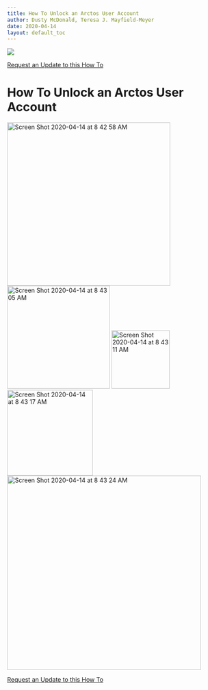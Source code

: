 ```yaml
---
title: How To Unlock an Arctos User Account
author: Dusty McDonald, Teresa J. Mayfield-Meyer
date: 2020-04-14
layout: default_toc
---
```

![](https://raw.githubusercontent.com/ArctosDB/documentation-wiki/gh-pages/tutorial_images/Bear%20Work%20in%20Progress.JPG) 

[Request an Update to this How To](https://github.com/ArctosDB/documentation-wiki/issues/new?assignees=&labels=How+To+Update&template=how-to-update.md&title=How+To+%5Badd+title%5D+update)

# How To Unlock an Arctos User Account


<img width="381" alt="Screen Shot 2020-04-14 at 8 42 58 AM" src="https://user-images.githubusercontent.com/5720791/79244753-1ab5bc00-7e2c-11ea-9129-42aa1ec3f12c.png">

<img width="240" alt="Screen Shot 2020-04-14 at 8 43 05 AM" src="https://user-images.githubusercontent.com/5720791/79244762-1d181600-7e2c-11ea-97f2-150104481507.png">

<img width="136" alt="Screen Shot 2020-04-14 at 8 43 11 AM" src="https://user-images.githubusercontent.com/5720791/79244779-1f7a7000-7e2c-11ea-93f5-d9771c808068.png">

<img width="200" alt="Screen Shot 2020-04-14 at 8 43 17 AM" src="https://user-images.githubusercontent.com/5720791/79244791-21dcca00-7e2c-11ea-85c6-a0bb828a2515.png">

<img width="453" alt="Screen Shot 2020-04-14 at 8 43 24 AM" src="https://user-images.githubusercontent.com/5720791/79244795-243f2400-7e2c-11ea-90fb-cbe165215280.png">


[Request an Update to this How To](https://github.com/ArctosDB/documentation-wiki/issues/new?assignees=&labels=How+To+Update&template=how-to-update.md&title=How+To+%5Badd+title%5D+update)
